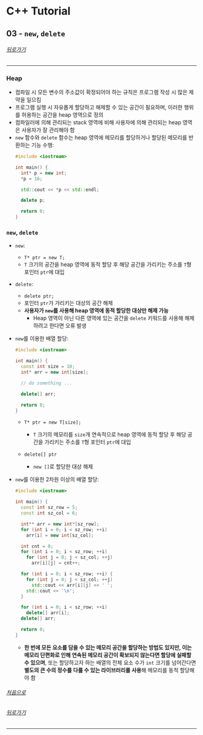 # C++ Tutorial
## 03 - `new`, `delete`
###### [뒤로가기](/tutorial/#index)
---
### Heap
* 컴파일 시 모든 변수의 주소값이 확정되어야 하는 규칙은 프로그램 작성 시 많은 제약을 일으킴
* 프로그램 실행 시 자유롭게 할당하고 해제할 수 있는 공간이 필요하며, 이러한 행위를 허용하는 공간을 heap 영역으로 정의
* 컴파일러에 의해 관리되는 stack 영역에 비해 사용자에 의해 관리되는 heap 영역은 사용자가 잘 관리해야 함
* `new` 함수와 `delete` 함수는 heap 영역에 메모리를 할당하거나 할당된 메모리를 반환하는 기능 수행:
  ```cpp
  #include <iostream>

  int main() {
    int* p = new int;
    *p = 16;

    std::cout << *p << std::endl;

    delete p;

    return 0;
  }
  ```

### `new`, `delete`
* `new`:
  * `T* ptr = new T;`
  * `T` 크기의 공간을 heap 영역에 동적 할당 후 해당 공간을 가리키는 주소를 `T`형 포인터 `ptr`에 대입

* `delete`:
  * `delete ptr;`
  * 포인터 `ptr`가 가리키는 대상의 공간 해제
  * <b>사용자가 `new`를 사용해 heap 영역에 동적 할당한 대상만 해제 가능</b>
    * Heap 영역이 아닌 다른 영역에 있는 공간을 `delete` 키워드를 사용해 해제하려고 한다면 오류 발생

* `new`를 이용한 배열 할당:
  ```cpp
  #include <iostream>

  int main() {
    const int size = 10;
    int* arr = new int[size];

    // do something ...

    delete[] arr;

    return 0;
  }
  ```
  * `T* ptr = new T[size];`
    * `T` 크기의 메모리를 `size`개 연속적으로 heap 영역에 동적 할당 후 해당 공간을 가리키는 주소를 `T`형 포인터 `ptr`에 대입

  * `delete[] ptr`
    * `new []`로 할당한 대상 해제

* `new`를 이용한 2차원 이상의 배열 할당:
  ```cpp
  #include <iostream>

  int main() {
    const int sz_row = 5;
    const int sz_col = 6;

    int** arr = new int*[sz_row];
    for (int i = 0; i < sz_row; ++i)
      arr[i] = new int[sz_col];

    int cnt = 0;
    for (int i = 0; i < sz_row; ++i)
      for (int j = 0; j < sz_col; ++j)
        arr[i][j] = cnt++;

    for (int i = 0; i < sz_row; ++i) {
      for (int j = 0; j < sz_col; ++j)
        std::cout << arr[i][j] << ' ';
      std::cout << '\n';
    }

    for (int i = 0; i < sz_row; ++i)
      delete[] arr[i];
    delete[] arr;

    return 0;
  }
  ```
  * <b>한 번에 모든 요소를 담을 수 있는 메모리 공간을 할당하는 방법도 있지만, 이는 메모리 단편화로 인해 연속된 메모리 공간이 확보되지 않는다면 할당에 실패할 수 있으며</b>, 또는 할당하고자 하는 배열의 전체 요소 수가 `int` 크기를 넘어간다면 <b>별도의 큰 수의 정수를 다룰 수 있는 라이브러리를 사용</b>해 메모리를 동적 할당해야 함

###### [처음으로](#c-tutorial)
###### [뒤로가기](/tutorial/#index)
---